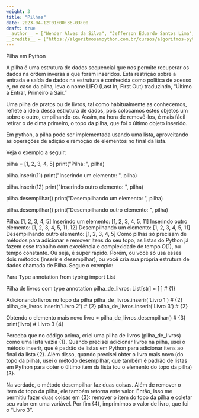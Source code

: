 ```yaml
---
weight: 3
title: "Pilhas"
date: 2023-04-12T01:00:36-03:00
draft: true
__author__ = ["Wender Alves da Silva", "Jefferson Eduardo Santos Lima", "Marina Jessiara Araújo Fonseca"] __date__ = "27/05/2023" "was8@aluno.ifnmg.edu.br","jesl@aluno.ifnmg.edu.br","mjaf@aluno.ifnmg.edu.br".
__credits__ = ["https://algoritmosempython.com.br/cursos/algoritmos-python/estruturas-dados/pilhas/"]
---
```


Pilha em Python

A pilha é uma estrutura de dados sequencial que nos permite recuperar os dados na ordem inversa à que foram inseridos. Esta restrição sobre a entrada e saída de dados na estrutura é conhecida como política de acesso e, no caso da pilha, leva o nome LIFO (Last In, First Out) traduzindo, “Último a Entrar, Primeiro a Sair.”

Uma pilha de pratos ou de livros, tal como habitualmente as conhecemos, reflete a ideia dessa estrutura de dados, pois colocamos estes objetos um sobre o outro, empilhando-os. Assim, na hora de removê-los, é mais fácil retirar o de cima primeiro, o topo da pilha, que foi o último objeto inserido.

Em python, a pilha pode ser implementada usando uma lista, aproveitando as operações de adição e remoção de elementos no final da lista.

Veja o exemplo a seguir:

pilha = [1, 2, 3, 4, 5]
print("Pilha: ", pilha)

pilha.inserir(11)
print("Inserindo um elemento: ", pilha)

pilha.inserir(12)
print("Inserindo outro elemento: ", pilha)

pilha.desempilhar()
print("Desempilhando um elemento: ", pilha)

pilha.desempilhar()
print("Desempilhando outro elemento: ", pilha)


Pilha:  [1, 2, 3, 4, 5]
Inserindo um elemento:  [1, 2, 3, 4, 5, 11]
Inserindo outro elemento:  [1, 2, 3, 4, 5, 11, 12]
Desempilhando um elemento:  [1, 2, 3, 4, 5, 11]
Desempilhando outro elemento:  [1, 2, 3, 4, 5]
Como pilhas só precisam de métodos para adicionar e remover itens do seu topo, as listas do Python já fazem esse trabalho com excelência e complexidade de tempo O(1), ou tempo constante. Ou seja, é super rápido.
Porém, ou você só usa esses dois métodos (inserir e desempilhar), ou você cria sua própria estrutura de dados chamada de Pilha. Segue o exemplo:


Para Type annotation
from typing import List

Pilha de livros com type annotation
pilha_de_livros: List[str] = [ ]  # {1}

Adicionando livros no topo da pilha
pilha_de_livros.inserir('Livro 1')  # {2}
pilha_de_livros.inserir('Livro 2')  # {2}
pilha_de_livros.inserir('Livro 3')  # {2}

Obtendo o elemento mais novo
livro = pilha_de_livros.desempilhar()  # {3}
print(livro)  # Livro 3 {4}


Perceba que no código acima, criei uma pilha de livros (pilha_de_livros) como uma lista vazia {1}. Quando precisei adicionar livros na pilha, usei o método inserir, que é padrão de listas em Python para adicionar itens ao final da lista {2}. Além disso, quando precisei obter o livro mais novo (do topo da pilha), usei o método desempilhar, que também é padrão de listas em Python para obter o último item da lista (ou o elemento do topo da pilha) {3}.

Na verdade, o método desempilhar faz duas coisas. Além de remover o item do topo da pilha, ele também retorna este valor. Então, Isso me permitiu fazer duas coisas em {3}: remover o item do topo da pilha e coletar seu valor em uma variável.
Por fim {4}, imprimimos o valor de livro, que foi o “Livro 3”.
